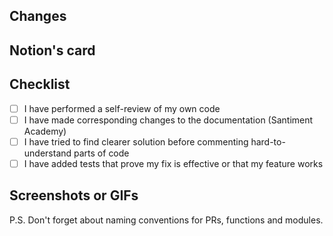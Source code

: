 ## Changes

<!--- Describe your changes -->

## Notion's card

<!--- Issue to which the pull request is related -->

## Checklist

<!--- Go over all the following points, and put an `x` in all the boxes that apply. -->

- [ ] I have performed a self-review of my own code
- [ ] I have made corresponding changes to the documentation (Santiment Academy)
- [ ] I have tried to find clearer solution before commenting hard-to-understand parts of code
- [ ] I have added tests that prove my fix is effective or that my feature works

## Screenshots or GIFs
<!--- (if appropriate) -->

P.S. Don't forget about naming conventions for PRs, functions and modules.
